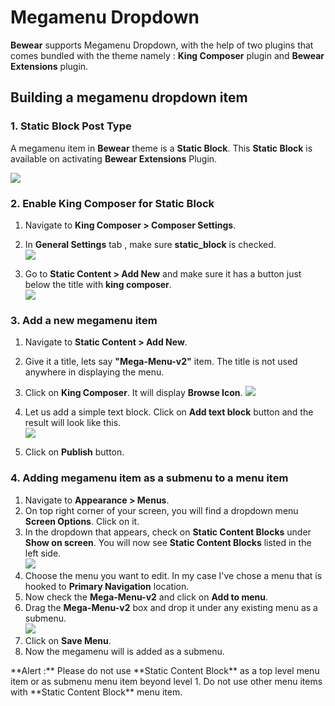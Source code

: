 # Megamenu Dropdown

**Bewear** supports Megamenu Dropdown, with the help of two plugins that comes bundled with the theme namely :  **King Composer** plugin and **Bewear Extensions** plugin.

## Building a megamenu dropdown item

### 1. Static Block Post Type

A megamenu item in **Bewear** theme is a **Static Block**. This **Static Block** is available on activating **Bewear Extensions** Plugin.

![](http://transvelo.github.io/docs/bewear/images/admin-static-content.png)

### 2. Enable King Composer for Static Block

1. Navigate to **King Composer > Composer Settings**.
2. In **General Settings** tab , make sure **static_block** is checked.<br/>![](http://transvelo.github.io/docs/bewear/images/vc-settings.png)

3. Go to **Static Content > Add New** and make sure it has a button just below the title with **king composer**.<br/>![](http://transvelo.github.io/docs/bewear/images/king-composer-button.png)

### 3. Add a new megamenu item

1. Navigate to **Static Content > Add New**.
2. Give it a title, lets say **"Mega-Menu-v2"** item. The title is not used anywhere in displaying the menu.
3. Click on **King Composer**. It will display **Browse Icon**.
![](http://transvelo.github.io/docs/bewear/images/test-megamenu-item.png)

4. Let us add a simple text block. Click on **Add text block** button and the result will look like this.<br/>![](http://transvelo.github.io/docs/bewear/images/add-text-block.png)
5. Click on **Publish** button.

### 4. Adding megamenu item as a submenu to a menu item

1. Navigate to **Appearance > Menus**.
2. On top right corner of your screen, you will find a dropdown menu **Screen Options**. Click on it.
3. In the dropdown that appears, check on **Static Content Blocks** under **Show on screen**. You will now see **Static Content Blocks** listed in the left side. <br/>![](http://transvelo.github.io/docs/bewear/images/static-content-block-left-menu.png)
4. Choose the menu you want to edit. In my case I've chose a menu that is hooked to **Primary Navigation** location.
5. Now check the **Mega-Menu-v2** and click on **Add to menu**.
6. Drag the **Mega-Menu-v2** box and drop it under any existing menu as a submenu.<br/>
![](http://transvelo.github.io/docs/bewear/images/static-block-submenu.png)
7. Click on **Save Menu**.
8. Now the megamenu will is added as a submenu.

<div class="alert alert-danger">**Alert :** Please do not use **Static Content Block** as a top level menu item or as submenu menu item beyond level 1. Do not use other menu items with **Static Content Block** menu item.</div>

